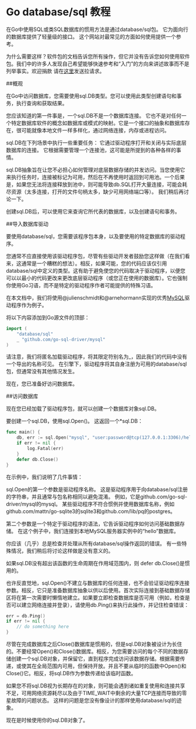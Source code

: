 # Go database/sql 教程

在Go中使用SQL或类SQL数据库的惯用方法是通过database/sql包。 它为面向行的数据库提供了轻量级的接口。 这个网站对最常见的方面如何使用提供一个参考。

为什么需要这样？软件包的文档告诉您所有操作，但它并没有告诉您如何使用软件包。我们中的许多人发现自己希望能够快速参考和“入门”的方向来讲述故事而不是列举事实。欢迎捐款 请在[这里](https://github.com/VividCortex/go-database-sql-tutorial)发送拉请求。

##概观

在Go中访问数据库，您需要使用sql.DB类型。您可以使用此类型创建语句和事务，执行查询和获取结果。

您应该知道的第一件事是，一个sql.DB不是一个数据库连接。 它也不是对任何一个特定数据库软件的概念如数据库或模式的映射。它是一个接口的抽象和数据库存在，很可能就像本地文件一样多样化，通过网络连接，内存或进程访问。

sql.DB在下列场景中执行一些重要任务：
它通过驱动程序打开和关闭与实际底层数据库的连接。
它根据需要管理一个连接池，这可能是所提到的各种各样的事情。

sql.DB抽象旨在让您不必担心如何管理对底层数据存储的并发访问。当您使用它来执行任务时，连接被标记为可用，然后在不再使用时返回到可用池。一个后果是，如果您无法将连接释放到池中，则可能导致db.SQL打开大量连接，可能会耗尽资源（太多连接，打开的文件句柄太多，缺少可用网络端口等）。 我们稍后再讨论一下。

创建sql.DB后，可以使用它来查询它所代表的数据库，以及创建语句和事务。

##导入数据库驱动

要使用database/sql，您需要该程序包本身，以及要使用的特定数据库的驱动程序。

您通常不应直接使用该驱动程序包，尽管有些驱动开发者鼓励您这样做（在我们看来，这通常是一个糟糕的想法）。相反，如果可能，您的代码应该仅引用database/sql中定义的类型。这有助于避免使您的代码取决于驱动程序，以便您可以以最小的代码更改来更改底层驱动程序（或您正在使用的数据库）。它也强制你使用Go习语，而不是特定的驱动程序作者可能提供的特殊习语。

在本文档中，我们将使用@julienschmidt和@arnehormann实现的优秀[MySQL](https://github.com/go-sql-driver/mysql)驱动程序作为例子。

将以下内容添加到Go源文件的顶部：

```go
import (
	"database/sql"
	_ "github.com/go-sql-driver/mysql"
)
```

请注意，我们将匿名加载驱动程序，将其限定符别名为_，因此我们的代码中没有一个导出的名称可见。 在引擎下，驱动程序将其自身注册为可用的database/sql包，但通常没有其他情况发生。

现在，您已准备好访问数据库。

##访问数据库

现在您已经加载了驱动程序包，就可以创建一个数据库对象sql.DB。

要创建一个sql.DB，使用sql.Open()。 这返回一个*sql.DB：

```go
func main() {
	db, err := sql.Open("mysql", "user:password@tcp(127.0.0.1:3306)/hello")
	if err != nil {
		log.Fatal(err)
	}
	defer db.Close()
}
```

在示例中，我们说明了几件事情：

sql.Open的第一个参数是驱动程序名称。 这是驱动程序用于向database/sql注册的字符串，并且通常与包名称相同以避免混淆。 例如，它是github.com/go-sql-driver/mysql的mysql。 某些驱动程序不符合惯例并使用数据库名称，例如 github.com/mattn/go-sqlite3的sqlite3和github.com/lib/pq的postgres。

第二个参数是一个特定于驱动程序的语法，它告诉驱动程序如何访问基础数据存储。 在这个例子中，我们连接到本地MySQL服务器实例中的“hello”数据库。

你应该（几乎）总是检查并处理从所有database/sql操作返回的错误。 有一些特殊情况，我们稍后将讨论这样做是没有意义的。

如果sql.DB没有超出该函数的生命周期在作用域范围内，则 defer db.Close()是惯用的。

也许反直觉地，sql.Open()不建立与数据库的任何连接，也不会验证驱动程序连接参数。相反，它只是准备数据库抽象以供以后使用。首次实际连接到基础数据存储区将在第一次需要时懒惰地建立。如果要立即检查数据库是否可用（例如，检查是否可以建立网络连接并登录），请使用db.Ping()来执行此操作，并记住检查错误：

```go
err = db.Ping()
if err != nil {
	// do something here
}
```

尽管在完成数据库之后Close()数据库是惯用的，但是sql.DB对象被设计为长住的。不要经常Open()和Close()数据库。相反，为您需要访问的每个不同的数据存储创建一个sql.DB对象，并保留它，直到程序完成访问该数据存储。根据需要传递，或使其在全局范围内可用，但保持开放。并且不要从临时的函数中Open()和Close()它。相反，将sql.DB作为参数传递给该临时函数。

如果您不将sql.DB视为长期存在的对象，则可能会遇到诸如重复使用和连接共享不足，可用网络资源耗尽以及由于TIME_WAIT中剩余的大量TCP连接而导致的零星故障的问题状态。 这样的问题是您没有像设计的那样使用database/sql的迹象。

现在是时候使用你的sql.DB对象了。
